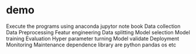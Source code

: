 # demo
Execute the programs using anaconda jupytor note book 
Data collection
Data Preprocessing
Featur engineering
Data splitting
Model selection
Model training
Evaluation
Hyper parameter turning
Model validate
Deployment
Monitoring
Maintenance
dependence library are python pandas os etc 



